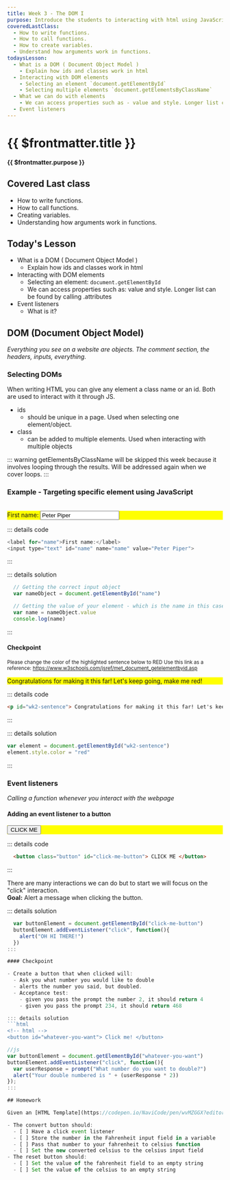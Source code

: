 ```yaml
---
title: Week 3 - The DOM I
purpose: Introduce the students to interacting with html using JavaScript. Will not focus on writing HTML/CSS
coveredLastClass: 
  - How to write functions.
  - How to call functions.
  - How to create variables.
  - Understand how arguments work in functions.
todaysLesson:
  - What is a DOM ( Document Object Model )
    - Explain how ids and classes work in html
  - Interacting with DOM elements
    - Selecting an element `document.getElementById`
    - Selecting multiple elements `document.getElementsByClassName`
  - What we can do with elements
    - We can access properties such as - value and style. Longer list can be found by calling .attributes
  - Event listeners
---
```


# {{ $frontmatter.title }}
**{{ $frontmatter.purpose }}**

## Covered Last class

- How to write functions.
- How to call functions.
- Creating variables.
- Understanding how arguments work in functions.

## Today's Lesson
  - What is a DOM ( Document Object Model )
    - Explain how ids and classes work in html
  - Interacting with DOM elements
    - Selecting an element: `document.getElementById`
    - We can access properties such as: value and style. Longer list can be found by calling .attributes
  - Event listeners
    - What is it?

## DOM (Document Object Model)

*Everything you see on a website are objects. The comment section, the headers, inputs, everything.*

### Selecting DOMs

When writing HTML you can give any element a class name or an id. Both are used to interact with it through JS.

- ids
  - should be unique in a page. Used when selecting one element/object.
- class
  - can be added to multiple elements. Used when interacting with multiple objects

::: warning
getElementsByClassName will be skipped this week because it involves looping through the results. Will be addressed again when we cover loops.
:::

### Example - Targeting specific element using JavaScript
<br/>
<div style="background-color: yellow;">
  <label for="name">First name:</label>
  <input type="text" id="name" name="name" value="Peter Piper">
</div>

::: details code
  ```js
  <label for="name">First name:</label>
  <input type="text" id="name" name="name" value="Peter Piper">
  ```
:::

::: details solution
  ```js
    // Getting the correct input object
    var nameObject = document.getElementById("name")

    // Getting the value of your element - which is the name in this case.
    var name = nameObject.value
    console.log(name)
  ```
:::

#### Checkpoint

<sub> Please change the color of the highlighted sentence below to RED </sub>
<sub> Use this link as a reference: https://www.w3schools.com/jsref/met_document_getelementbyid.asp </sub>

<div style="background-color: yellow;">
  <p id="wk2-sentence"> Congratulations for making it this far! Let's keep going, make me red! </p>
</div>

::: details code
```html
<p id="wk2-sentence"> Congratulations for making it this far! Let's keep going, make me red! </p>
```
:::

::: details solution
```js
var element = document.getElementById("wk2-sentence")
element.style.color = "red"
```
:::

### Event listeners

*Calling a function whenever you interact with the webpage*

#### Adding an event listener to a button

<div style="background-color: yellow">
  <button class="button" id="click-me-button"> CLICK ME </button>
</div>

::: details code
```html
  <button class="button" id="click-me-button"> CLICK ME </button>
```
:::

There are many interactions we can do but to start we will focus on the "click" interaction.
</br>
**Goal:** Alert a message when clicking the button.

::: details solution
```js
  var buttonElement = document.getElementById("click-me-button")
  buttonElement.addEventListener("click", function(){
    alert("OH HI THERE!")
  })
:::

#### Checkpoint

- Create a button that when clicked will:
  - Ask you what number you would like to double
  - alerts the number you said, but doubled.
  - Acceptance test:
    - given you pass the prompt the number 2, it should return 4
    - given you pass the prompt 234, it should return 468

::: details solution
```html
<!-- html -->
<button id="whatever-you-want"> Click me! </button>
```

```js
//js
var buttonElement = document.getElementById("whatever-you-want")
buttonElement.addEventListener("click", function(){
  var userResponse = prompt("What number do you want to double?")
  alert("Your double numbered is " + (userResponse * 2))
});
:::

## Homework

Given an [HTML Template](https://codepen.io/NaviCode/pen/wvMZGGX?editors=1010) implement the following behaviors into the site:

- The convert button should:
  - [ ] Have a click event listener
  - [ ] Store the number in the Fahrenheit input field in a variable
  - [ ] Pass that number to your fahrenheit to celsius function
  - [ ] Set the new converted celsius to the celsius input field
- The reset button should:
  - [ ] Set the value of the fahrenheit field to an empty string
  - [ ] Set the value of the celsius to an empty string

